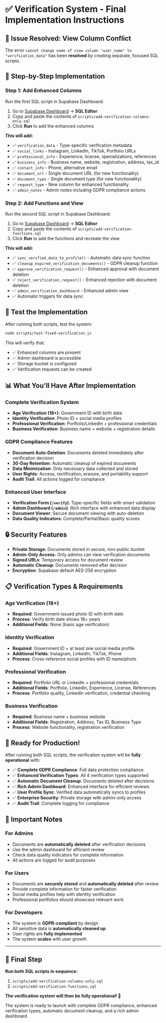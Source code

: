 # ✅ Verification System - Final Implementation Instructions

## 🎯 Issue Resolved: View Column Conflict

The error `cannot change name of view column "user_name" to "verification_data"` has been **resolved** by creating separate, focused SQL scripts.

## 🚀 Step-by-Step Implementation

### **Step 1: Add Enhanced Columns**
Run the first SQL script in Supabase Dashboard:

1. Go to [Supabase Dashboard](https://supabase.com/dashboard) → **SQL Editor**
2. Copy and paste the contents of `scripts/add-verification-columns-only.sql`
3. Click **Run** to add the enhanced columns

**This will add:**
- ✅ `verification_data` - Type-specific verification metadata
- ✅ `social_links` - Instagram, LinkedIn, TikTok, Portfolio URLs
- ✅ `professional_info` - Experience, license, specializations, references
- ✅ `business_info` - Business name, website, registration, address, tax_id
- ✅ `contact_info` - Phone, alternative email
- ✅ `document_url` - Single document URL (for new functionality)
- ✅ `document_type` - Single document type (for new functionality)
- ✅ `request_type` - New column for enhanced functionality
- ✅ `admin_notes` - Admin notes including GDPR compliance actions

### **Step 2: Add Functions and View**
Run the second SQL script in Supabase Dashboard:

1. Go to [Supabase Dashboard](https://supabase.com/dashboard) → **SQL Editor**
2. Copy and paste the contents of `scripts/add-verification-functions.sql`
3. Click **Run** to add the functions and recreate the view

**This will add:**
- ✅ `sync_verified_data_to_profile()` - Automatic data sync function
- ✅ `cleanup_expired_verification_documents()` - GDPR cleanup function
- ✅ `approve_verification_request()` - Enhanced approval with document deletion
- ✅ `reject_verification_request()` - Enhanced rejection with document deletion
- ✅ `admin_verification_dashboard` - Enhanced admin view
- ✅ Automatic triggers for data sync

## 🧪 Test the Implementation

After running both scripts, test the system:

```bash
node scripts/test-fixed-verification.js
```

This will verify that:
- ✅ Enhanced columns are present
- ✅ Admin dashboard is accessible
- ✅ Storage bucket is configured
- ✅ Verification requests can be created

## 📊 What You'll Have After Implementation

### **Complete Verification System**
- **Age Verification (18+)**: Government ID with birth date
- **Identity Verification**: Photo ID + social media profiles
- **Professional Verification**: Portfolio/LinkedIn + professional credentials
- **Business Verification**: Business name + website + registration details

### **GDPR Compliance Features**
- **Document Auto-Deletion**: Documents deleted immediately after verification decision
- **30-Day Retention**: Automatic cleanup of expired documents
- **Data Minimization**: Only necessary data collected and stored
- **User Rights**: Access, rectification, erasure, and portability support
- **Audit Trail**: All actions logged for compliance

### **Enhanced User Interface**
- **Verification Form (`/verify`)**: Type-specific fields with smart validation
- **Admin Dashboard (`/admin`)**: Rich interface with enhanced data display
- **Document Viewer**: Secure document viewing with auto-deletion
- **Data Quality Indicators**: Complete/Partial/Basic quality scores

## 🔒 Security Features

- **Private Storage**: Documents stored in secure, non-public bucket
- **Admin-Only Access**: Only admins can view verification documents
- **Signed URLs**: Temporary access for document review
- **Automatic Cleanup**: Documents removed after decision
- **Encryption**: Supabase default AES-256 encryption

## 📋 Verification Types & Requirements

### **Age Verification (18+)**
- **Required**: Government-issued photo ID with birth date
- **Process**: Verify birth date shows 18+ years
- **Additional Fields**: None (basic age verification)

### **Identity Verification**
- **Required**: Government ID + at least one social media profile
- **Additional Fields**: Instagram, LinkedIn, TikTok, Phone
- **Process**: Cross-reference social profiles with ID name/photo

### **Professional Verification**
- **Required**: Portfolio URL or LinkedIn + professional credentials
- **Additional Fields**: Portfolio, LinkedIn, Experience, License, References
- **Process**: Portfolio quality, LinkedIn verification, credential checking

### **Business Verification**
- **Required**: Business name + business website
- **Additional Fields**: Registration, Address, Tax ID, Business Type
- **Process**: Website functionality, registration verification

## 🎉 Ready for Production!

After running both SQL scripts, the verification system will be **fully operational** with:

- ✅ **Complete GDPR Compliance**: Full data protection compliance
- ✅ **Enhanced Verification Types**: All 4 verification types supported
- ✅ **Automatic Document Cleanup**: Documents deleted after decisions
- ✅ **Rich Admin Dashboard**: Enhanced interface for efficient reviews
- ✅ **User Profile Sync**: Verified data automatically syncs to profiles
- ✅ **Enterprise Security**: Private storage with admin-only access
- ✅ **Audit Trail**: Complete logging for compliance

## 🚨 Important Notes

### **For Admins**
- Documents are **automatically deleted** after verification decisions
- Use the admin dashboard for efficient review
- Check data quality indicators for complete information
- All actions are logged for audit purposes

### **For Users**
- Documents are **securely stored** and **automatically deleted** after review
- Provide complete information for faster verification
- Social media profiles help with identity verification
- Professional portfolios should showcase relevant work

### **For Developers**
- The system is **GDPR-compliant** by design
- All sensitive data is **automatically cleaned up**
- User rights are **fully implemented**
- The system **scales** with user growth

---

## 🚀 Final Step

**Run both SQL scripts in sequence:**
1. `scripts/add-verification-columns-only.sql`
2. `scripts/add-verification-functions.sql`

**The verification system will then be fully operational! 🎉**

The system is ready to launch with complete GDPR compliance, enhanced verification types, automatic document cleanup, and a rich admin dashboard.
